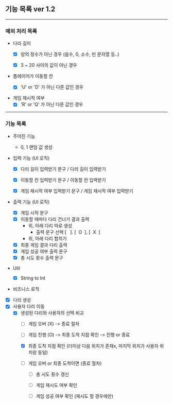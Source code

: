 ## 기능 목록 ver 1.2

<hr>

### 예외 처리 목록
- 다리 길이
  - [x] 양의 정수가 아닌 경우 (음수, 0, 소수, 빈 문자열 등..)
  - [x] 3 ~ 20 사이의 값이 아닌 경우


- 플레이어가 이동할 칸
  - [x] 'U' or 'D' 가 아닌 다른 값인 경우


- 게임 재시작 여부
  - [x] 'R' or 'Q' 가 아닌 다른 값인 경우

<hr>

### 기능 목록

- 주어진 기능
  - 0, 1 랜덤 값 생성

 
- 입력 기능 (UI 로직)
  - [x] 다리 길이 입력받기 문구 / 다리 길이 입력받기
  - [x] 이동할 칸 입력받기 문구 / 이동할 칸 입력받기
  - [x] 게임 재시작 여부 입력받기 문구 / 게임 재시작 여부 입력받기
  

- 출력 기능 (UI 로직)
  - [x] 게임 시작 문구
  - [x] 이동할 때마다 다리 건너기 결과 출력
    - 위, 아래 다리 따로 생성
      - 출력 문구 선택 [&nbsp;&nbsp;&nbsp;]. [&nbsp; O &nbsp;], [&nbsp; X &nbsp;]
    - 위, 아래 다리 합치기
  - [x] 최종 게임 결과 다리 출력
  - [x] 게임 성공 여부 출력 문구
  - [x] 총 시도 횟수 출력 문구
  
- Util
  - [x] String to Int


- 비즈니스 로직
- [x] 다리 생성 
- [x] 사용자 다리 이동
  - [x] 생성된 다리와 사용자의 선택 비교 
    - [ ] 게임 오버 (X) -> 종료 절차
    - [ ] 게임 진행 (O) -> 최종 도착 지점 확인 -> 진행 or 종료

    - [x] 최종 도착 지점 확인 (더이상 다음 위치가 존재x, 마지막 위치가 사용자 위치랑 동일)
    - [ ] 게임 오버 or 최종 도착이면 (종료 절차)
      - [ ] 총 시도 횟수 갱신
      - [ ] 게임 재시도 여부 확인
      - [ ] 게임 성공 여부 확인 (재시도 할 경우에만)
     